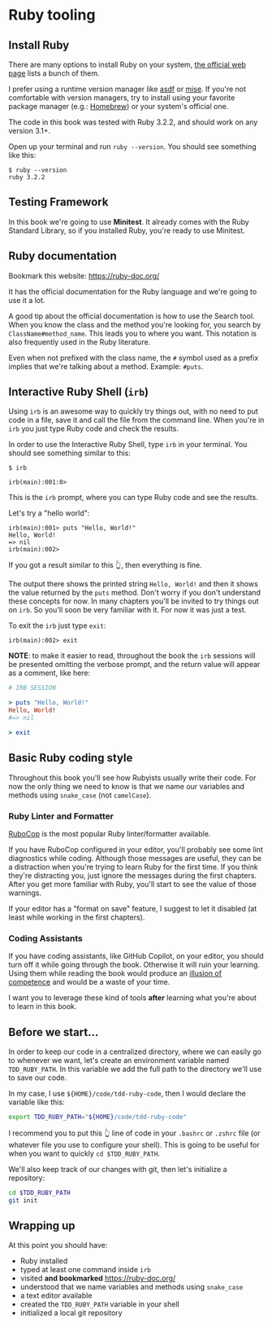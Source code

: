 # Ruby tooling

## Install Ruby

There are many options to install Ruby on your system, [the official web page](https://www.ruby-lang.org/en/documentation/installation/) lists a bunch of them.

I prefer using a runtime version manager like [asdf](https://asdf-vm.com/) or [mise](https://mise.jdx.dev). If you're not comfortable with version managers, try to install using your favorite package manager (e.g.: [Homebrew](https://brew.sh)) or your system's official one.

The code in this book was tested with Ruby 3.2.2, and should work on any version 3.1+.

Open up your terminal and run `ruby --version`. You should see something like this:

```
$ ruby --version
ruby 3.2.2
```

## Testing Framework

In this book we're going to use **Minitest**. It already comes with the Ruby Standard Library, so if you installed Ruby, you're ready to use Minitest.

## Ruby documentation

Bookmark this website: <https://ruby-doc.org/>

It has the official documentation for the Ruby language and we're going to use it a lot.

A good tip about the official documentation is how to use the Search tool. When you know the class and the method you're looking for, you search by `ClassName#method_name`. This leads you to where you want. This notation is also frequently used in the Ruby literature.

Even when not prefixed with the class name, the `#` symbol used as a prefix implies that we're talking about a method. Example: `#puts`.

## Interactive Ruby Shell (`irb`)

Using `irb` is an awesome way to quickly try things out, with no need to put code in a file, save it and call the file from the command line. When you're in `irb` you just type Ruby code and check the results.

In order to use the Interactive Ruby Shell, type `irb` in your terminal. You should see something similar to this:

```
$ irb

irb(main):001:0> 
```

This is the `irb` prompt, where you can type Ruby code and see the results.

Let's try a "hello world":

```
irb(main):001> puts "Hello, World!"
Hello, World!
=> nil
irb(main):002>
```

If you got a result similar to this 👆, then everything is fine.

The output there shows the printed string `Hello, World!` and then it shows the value returned by the `puts` method. Don't worry if you don't understand these concepts for now. In many chapters you'll be invited to try things out on `irb`. So you'll soon be very familiar with it. For now it was just a test.

To exit the `irb` just type `exit`:

```
irb(main):002> exit
```

**NOTE**: to make it easier to read, throughout the book the `irb` sessions will be presented omitting the verbose prompt, and the return value will appear as a comment, like here:

```ruby
# IRB SESSION

> puts "Hello, World!"
Hello, World!
#=> nil

> exit
```


## Basic Ruby coding style

Throughout this book you'll see how Rubyists usually write their code. For now the only thing we need to know is that we name our variables and methods using `snake_case` (not `camelCase`).

### Ruby Linter and Formatter

[RuboCop](https://rubocop.org) is the most popular Ruby linter/formatter available.

If you have RuboCop configured in your editor, you'll probably see some lint diagnostics while coding. Although those messages are useful, they can be a distraction when you're trying to learn Ruby for the first time. If you think they're distracting you, just ignore the messages during the first chapters. After you get more familiar with Ruby, you'll start to see the value of those warnings.

If your editor has a "format on save" feature, I suggest to let it disabled (at least while working in the first chapters).

### Coding Assistants

If you have coding assistants, like GitHub Copilot, on your editor, you should turn off it while going through the book. Otherwise it will ruin your learning. Using them while reading the book would produce an [illusion of competence](https://www.memory-improvement-tips.com/illusions-of-competence.html) and would be a waste of your time.

I want you to leverage these kind of tools **after** learning what you're about to learn in this book.


## Before we start...

In order to keep our code in a centralized directory, where we can easily go to whenever we want, let's create an environment variable named `TDD_RUBY_PATH`. In this variable we add the full path to the directory we'll use to save our code.

In my case, I use `${HOME}/code/tdd-ruby-code`, then I would declare the variable like this:

```bash
export TDD_RUBY_PATH="${HOME}/code/tdd-ruby-code"
```

I recommend you to put this 👆 line of code in your `.bashrc` or `.zshrc` file (or whatever file you use to configure your shell). This is going to be useful for when you want to quickly `cd $TDD_RUBY_PATH`.

We'll also keep track of our changes with git, then let's initialize a repository:

```bash
cd $TDD_RUBY_PATH
git init
```


## Wrapping up

At this point you should have:

- Ruby installed
- typed at least one command inside `irb`
- visited **and bookmarked** <https://ruby-doc.org/>
- understood that we name variables and methods using `snake_case`
- a text editor available
- created the `TDD_RUBY_PATH` variable in your shell
- initialized a local git repository
